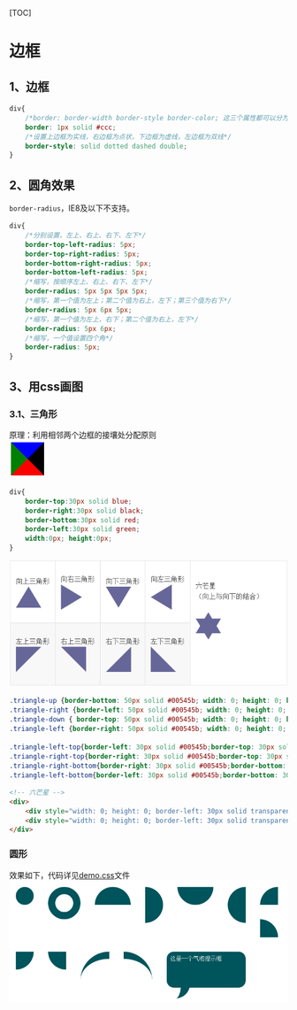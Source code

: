 [TOC]
# 边框 #
<!-- ## 目录 ##
* [1、边框](#1) *
* [2、用border画图](#2) *
    * [2.1、三角形](#2) *
* [3、圆角效果](#3) * -->
## 1、边框 ##
```css
div{
    /*border: border-width border-style border-color; 这三个属性都可以分为4个方向分别设置，按顺序为上、右、下、左，都允许1-4个值*/
    border: 1px solid #ccc;
    /*设置上边框为实线，右边框为点状，下边框为虚线，左边框为双线*/
    border-style: solid dotted dashed double;
}
```

## 2、圆角效果 ##
`border-radius`，IE8及以下不支持。
```css
div{
    /*分别设置，左上、右上、右下、左下*/
    border-top-left-radius: 5px;
    border-top-right-radius: 5px;
    border-bottom-right-radius: 5px;
    border-bottom-left-radius: 5px;
    /*缩写，按顺序左上、右上、右下、左下*/
    border-radius: 5px 5px 5px 5px;
    /*缩写，第一个值为左上；第二个值为右上，左下；第三个值为右下*/
    border-radius: 5px 6px 5px;
    /*缩写，第一个值为左上，右下；第二个值为右上，左下*/
    border-radius: 5px 6px;
    /*缩写，一个值设置四个角*/
    border-radius: 5px;
}
```

## 3、用css画图 ##
### 3.1、三角形 ###
原理：利用相邻两个边框的接壤处分配原则  
![原理](https://github.com/yuzhantian/css-library/raw/master/imgs/border-base.png)
```css
div{
    border-top:30px solid blue;
    border-right:30px solid black;
    border-bottom:30px solid red;
    border-left:30px solid green;
    width:0px; height:0px;
}
```
![三角形](https://github.com/yuzhantian/css-library/raw/master/imgs/border-triangle.png)
```css
.triangle-up {border-bottom: 50px solid #00545b; width: 0; height: 0; border-left: 30px solid transparent; border-right: 30px solid transparent;}
.triangle-right {border-left: 50px solid #00545b; width: 0; height: 0; border-top: 30px solid transparent; border-bottom: 30px solid transparent;}
.triangle-down { border-top: 50px solid #00545b; width: 0; height: 0; border-left: 30px solid transparent; border-right: 30px solid transparent; }
.triangle-left {border-right: 50px solid #00545b; width: 0; height: 0; border-top: 30px solid transparent; border-bottom: 30px solid transparent;}

.triangle-left-top{border-left: 30px solid #00545b;border-top: 30px solid #00545b; border-right: 30px solid transparent; border-bottom: 30px solid transparent; width: 0; height: 0;}
.triangle-right-top{border-right: 30px solid #00545b;border-top: 30px solid #00545b; border-left: 30px solid transparent; border-bottom: 30px solid transparent; width: 0; height: 0;}
.triangle-right-bottom{border-right: 30px solid #00545b;border-bottom: 30px solid #00545b; border-left: 30px solid transparent; border-top: 30px solid transparent; width: 0; height: 0;}
.triangle-left-bottom{border-left: 30px solid #00545b;border-bottom: 30px solid #00545b; border-right: 30px solid transparent; border-top: 30px solid transparent; width: 0; height: 0;}
```
```html
<!-- 六芒星 -->
<div>
    <div style="width: 0; height: 0; border-left: 30px solid transparent; border-right: 30px solid transparent; border-bottom: 50px solid #00545b;"></div>
    <div style="width: 0; height: 0; border-left: 30px solid transparent; border-right: 30px solid transparent; border-top: 50px solid #00545b;transform: translateY(-35px);"></div>
</div>
```
### 圆形 ###
效果如下，代码详见[demo.css](https://github.com/yuzhantian/css-library/raw/master/border/demo.css)文件
![圆形](https://github.com/yuzhantian/css-library/raw/master/imgs/border-circle.png)